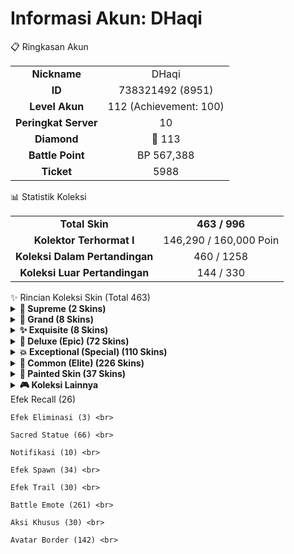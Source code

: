 <p align="center">
<h1><strong>Informasi Akun: DHaqi</strong></h1>
</p>
📋 Ringkasan Akun

<table align="center">
<tr>
<td align="center"><strong>Nickname</strong></td>
<td align="center">DHaqi</td>
</tr>
<tr>
<td align="center"><strong>ID</strong></td>
<td align="center">738321492 (8951)</td>
</tr>
<tr>
<td align="center"><strong>Level Akun</strong></td>
<td align="center">112 (Achievement: 100)</td>
</tr>
<tr>
<td align="center"><strong>Peringkat Server</strong></td>
<td align="center">10</td>
</tr>
<tr>
<td align="center"><strong>Diamond</strong></td>
<td align="center">💎 113</td>
</tr>
<tr>
<td align="center"><strong>Battle Point</strong></td>
<td align="center">BP 567,388</td>
</tr>
<tr>
<td align="center"><strong>Ticket</strong></td>
<td align="center">5988</td>
</tr>
</table>
📊 Statistik Koleksi

<table align="center">
<tr>
<td align="center"><strong>Total Skin</strong></td>
<td align="center"><strong>463 / 996</strong></td>
</tr>
<tr>
<td align="center"><strong>Kolektor Terhormat I</strong></td>
<td align="center">146,290 / 160,000 Poin</td>
</tr>
<tr>
<td align="center"><strong>Koleksi Dalam Pertandingan</strong></td>
<td align="center">460 / 1258</td>
</tr>
<tr>
<td align="center"><strong>Koleksi Luar Pertandingan</strong></td>
<td align="center">144 / 330</td>
</tr>
</table>
✨ Rincian Koleksi Skin (Total 463)

<details>
<summary><strong>👑 Supreme (2 Skins)</strong></summary>

    Obsidian Blade (Alucard) <br>

    Galactic Vanquisher (Freya) <br>

</details>

<details>
<summary><strong>🌟 Grand (8 Skins)</strong></summary>

    Leona (Karina) <br>

    Grimlock (Roger) <br>

    Cosmic Blaze (Claude) <br>

    Bumblebee (X.Borg) <br>

    Cosmic Dragon (Yu Zhong) <br>

    Stellar Brilliance (Beatrix) <br>

    Fluffy Dream (Floryn) <br>

    Kurapika (Julian) <br>

</details>

<details>
<summary><strong>✨ Exquisite (8 Skins)</strong></summary>

    Experiment 21 (Hayabusa) <br>

    War Angel (Freya) <br>

    No.1 Controller (Gord) <br>

    Warrioress Paragon (Natalia) <br>

    Water Lily (Kagura) <br>

    Neon Lightwheel (Karrie) <br>

    Hawk-eyed Sniper (Lesley) <br>

    Thunder Flash (Selena) <br>

</details>

<details>
<summary><strong>💎 Deluxe (Epic) (72 Skins)</strong></summary>

    S.A.B.E.R. Regulator (Saber) <br>

    Darkest Temptress (Alice) <br>

    Mecha Baby (Nana) <br>

    Lightborn - Defender (Tigreal) <br>

    Gemini - Halo (Karina) <br>

    Marvelous Maestro (Akai) <br>

    Blazing Axe (Franco) <br>

    Soul Devourer (Bane) <br>

    Dragon's Maw (Clint) <br>

    Flower Fairy (Rafaela) <br>

    S.A.B.E.R. Savior (Rafaela) <br>

    Glorious General (Zilong) <br>

    Blazing Gun (Layla) <br>

    Taurus (Minotaur) <br>

    Raven Shogun (Freya) <br>

    ECHO (Chou) <br>

    Fleet Warden (Yi Sun-shin) <br>

    Blood Spear (Moskov) <br>

    S.A.B.E.R. Automata (Johnson) <br>

    S.A.B.E.R. Enforcer (Cyclops) <br>

    Rattan Dragon (Estes) <br>

    SPARKLE Estes (Estes) <br>

    Aries (Hilda) <br>

    Aquarius (Aurora) <br>

    Phantom Hunter (Roger) <br>

    Cyborg Werewolf (Roger) <br>

    Phantom Ranger (Roger) <br>

    Great Inventor (Harley) <br>

    Hellfire (Irithiel) <br>

    Sagittarius (Irithiel) <br>

    V.E.N.O.M. Monitor Lizard (Grock) <br>

    Codename: Rhino (Grock) <br>

    Virgo (Odette) <br>

    Pisces (Lancelot) <br>

    Floral Knight (Lancelot) <br>

    Cancer (Zhask) <br>

    Scorpio (Helcurt) <br>

    Hierophant (Pharsa) <br>

    Meowkin Hunter (Lesley) <br>

    Duchess of Tides (Lesley) <br>

    Draconic Flame (Valir) <br>

    Capricorn (Martis) <br>

    Celestial Bastion (Uranus) <br>

    V.E.N.O.M. Nephila (Hanabi) <br>

    Vine Cradle (Chang'e) <br>

    Virus (Selena) <br>

    Gemini - Shadow (Selena) <br>

    Blazing Force (Aldous) <br>

    Blazing Trace (Claude) <br>

    Challenger's Spark (Claude) <br>

    Gaara (Vale) <br>

    Libra (Lunox) <br>

    Dawn Revelation (Lunox) <br>

    Frost Wing (Kimmy) <br>

    Infernal Magister (Faramis) <br>

    Leo (Badang) <br>

    Pegasus Seiya (Badang) <br>

    Blazing Shadow (Esmeralda) <br>

    Night Shade (Ling) <br>

    M-World Ling (Ling) <br>

    Dragon Armor (Masha) <br>

    Meowkin Warden (Silvanna) <br>

    Astral Arcana (Carmilla) <br>

    Rune Sentinel (Atlas) <br>

    Dragon's Shade (Yu Zhong) <br>

    Phantom Mirage (Benedetta) <br>

    APBren (Brody) <br>

    Light Chaser (Beatrix) <br>

    Archon of Knowledge (Natan) <br>

    Dark Nexus (Valentina) <br>

    SPARKLE Melissa (Melissa) <br>

    SPARKLE Fredrinn (Fredrinn) <br>

</details>

<details>
<summary><strong>💥 Exceptional (Special) (110 Skins)</strong></summary>

    (List of 110 Special skins) <br>

</details>

<details>
<summary><strong>🔷 Common (Elite) (226 Skins)</strong></summary>

    (List of 226 Elite skins) <br>

</details>

<details>
<summary><strong>🎨 Painted Skin (37 Skins)</strong></summary>

    (List of 37 Painted skins) <br>

</details>
<details>
<summary><strong>🎮 Koleksi Lainnya</strong></summary>
</details>
    Efek Recall (26) <br>

    Efek Eliminasi (3) <br>

    Sacred Statue (66) <br>

    Notifikasi (10) <br>

    Efek Spawn (34) <br>

    Efek Trail (30) <br>

    Battle Emote (261) <br>

    Aksi Khusus (30) <br>

    Avatar Border (142) <br>
